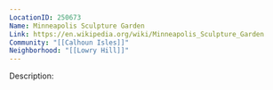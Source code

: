 ```yaml
---
LocationID: 250673
Name: Minneapolis Sculpture Garden
Link: https://en.wikipedia.org/wiki/Minneapolis_Sculpture_Garden
Community: "[[Calhoun Isles]]"
Neighborhood: "[[Lowry Hill]]"
---
```


Description: